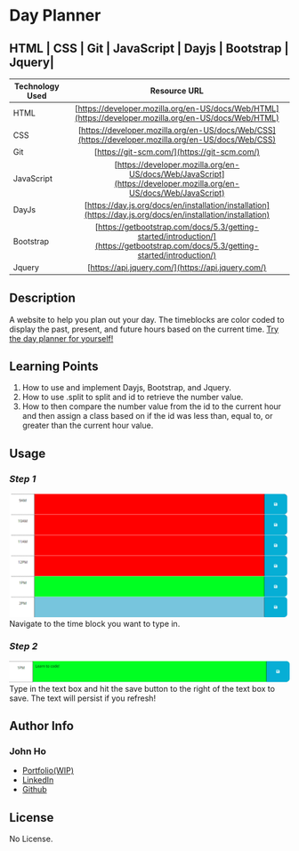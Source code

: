 # Day Planner

## HTML | CSS | Git | JavaScript | Dayjs | Bootstrap | Jquery|

| Technology Used         | Resource URL           | 
| ------------- |:-------------:| 
| HTML    | [https://developer.mozilla.org/en-US/docs/Web/HTML](https://developer.mozilla.org/en-US/docs/Web/HTML) | 
| CSS     | [https://developer.mozilla.org/en-US/docs/Web/CSS](https://developer.mozilla.org/en-US/docs/Web/CSS)      |   
| Git | [https://git-scm.com/](https://git-scm.com/)     |    
| JavaScript | [https://developer.mozilla.org/en-US/docs/Web/JavaScript](https://developer.mozilla.org/en-US/docs/Web/JavaScript)  
|  DayJs | [https://day.js.org/docs/en/installation/installation](https://day.js.org/docs/en/installation/installation)
|  Bootstrap | [https://getbootstrap.com/docs/5.3/getting-started/introduction/](https://getbootstrap.com/docs/5.3/getting-started/introduction/)
|  Jquery | [https://api.jquery.com/](https://api.jquery.com/)



## Description 
A website to help you plan out your day. The timeblocks are color coded to display the past, present, and future hours based on the current time. 
[Try the day planner for yourself!](https://spectrekilo.github.io/dayPlanner/)


## Learning Points 
1. How to use and implement Dayjs, Bootstrap, and Jquery.
2. How to use .split to split and id to retrieve the number value.
3. How to then compare the number value from the id to the current hour and then assign a class based on if the id was less than, equal to, or greater than the current hour value. 

## Usage
### *Step 1*
![Navigate to the time block you want to type in](/assets/img/overview.png)  
Navigate to the time block you want to type in.
### *Step 2*
![Type in the text box](/assets/img/timeBlock.png) 
Type in the text box and hit the save button to the right of the text box to save. The text will persist if you refresh!


## Author Info


### John Ho


* [Portfolio(WIP)](https://spectrekilo.github.io/portfolioJohnHo/)
* [LinkedIn](https://www.linkedin.com/in/john-ho97/)
* [Github](https://github.com/SpectreKilo)




## License

No License.